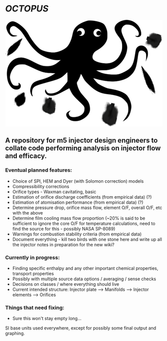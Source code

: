 # ***OCTOPUS***

<img src="img/logo.png" alt="logo" width="600"/>

## A repository for m5 injector design engineers to collate code performing analysis on injector flow and efficacy.

### Eventual planned features:
*   Choice of SPI, HEM and Dyer (with Solomon correction) models
*   Compressibility corrections
*   Orifice types - Waxman cavitating, basic
*   Estimation of orifice discharge coefficients (from empirical data) (?)
*   Estimation of atomisation performance (from empirical data) (?)
*   Determine pressure drop, orifice mass flow, element O/F, overall O/F, etc with the above
*   Determine film cooling mass flow proportion (~20% is said to be sufficient to ignore the core O/F for temperature calculations, need to find the source for this - possibly NASA SP-8089)
*   Warnings for combustion stability criteria (from empirical data)
*   Document everything - kill two birds with one stone here and write up all the injector notes in preparation for the new wiki?

### Currently in progress:
*   Finding specific enthalpy and any other important chemical properties, transport properties
  * Possibly with multiple source data options / averaging / sense checks
*   Decisions on classes / where everything should live
  * Current intended structure: Injector plate --> Manifolds --> Injector elements --> Orifices

### Things that need fixing:
*   Sure this won't stay empty long...

SI base units used everywhere, except for possibly some final output and graphing.